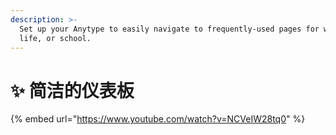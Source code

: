 ```yaml
---
description: >-
  Set up your Anytype to easily navigate to frequently-used pages for work,
  life, or school.
---
```


# ✨ 简洁的仪表板

{% embed url="https://www.youtube.com/watch?v=NCVeIW28tq0" %}
